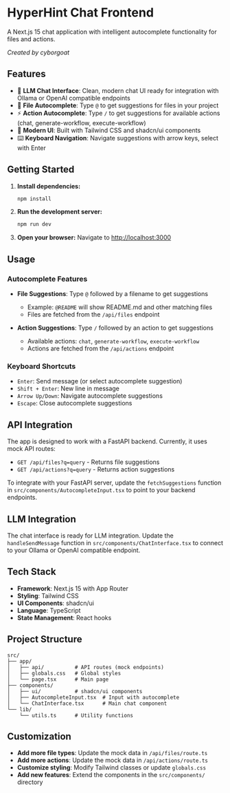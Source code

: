 # HyperHint Chat Frontend

A Next.js 15 chat application with intelligent autocomplete functionality for files and actions.

*Created by cyborgoat*

## Features

- 🤖 **LLM Chat Interface**: Clean, modern chat UI ready for integration with Ollama or OpenAI compatible endpoints
- 📁 **File Autocomplete**: Type `@` to get suggestions for files in your project
- ⚡ **Action Autocomplete**: Type `/` to get suggestions for available actions (chat, generate-workflow, execute-workflow)
- 🎨 **Modern UI**: Built with Tailwind CSS and shadcn/ui components
- ⌨️ **Keyboard Navigation**: Navigate suggestions with arrow keys, select with Enter

## Getting Started

1. **Install dependencies:**
   ```bash
   npm install
   ```

2. **Run the development server:**
   ```bash
   npm run dev
   ```

3. **Open your browser:**
   Navigate to [http://localhost:3000](http://localhost:3000)

## Usage

### Autocomplete Features

- **File Suggestions**: Type `@` followed by a filename to get suggestions
  - Example: `@README` will show README.md and other matching files
  - Files are fetched from the `/api/files` endpoint

- **Action Suggestions**: Type `/` followed by an action to get suggestions
  - Available actions: `chat`, `generate-workflow`, `execute-workflow`
  - Actions are fetched from the `/api/actions` endpoint

### Keyboard Shortcuts

- `Enter`: Send message (or select autocomplete suggestion)
- `Shift + Enter`: New line in message
- `Arrow Up/Down`: Navigate autocomplete suggestions
- `Escape`: Close autocomplete suggestions

## API Integration

The app is designed to work with a FastAPI backend. Currently, it uses mock API routes:

- `GET /api/files?q=query` - Returns file suggestions
- `GET /api/actions?q=query` - Returns action suggestions

To integrate with your FastAPI server, update the `fetchSuggestions` function in `src/components/AutocompleteInput.tsx` to point to your backend endpoints.

## LLM Integration

The chat interface is ready for LLM integration. Update the `handleSendMessage` function in `src/components/ChatInterface.tsx` to connect to your Ollama or OpenAI compatible endpoint.

## Tech Stack

- **Framework**: Next.js 15 with App Router
- **Styling**: Tailwind CSS
- **UI Components**: shadcn/ui
- **Language**: TypeScript
- **State Management**: React hooks

## Project Structure

```
src/
├── app/
│   ├── api/          # API routes (mock endpoints)
│   ├── globals.css   # Global styles
│   └── page.tsx      # Main page
├── components/
│   ├── ui/           # shadcn/ui components
│   ├── AutocompleteInput.tsx  # Input with autocomplete
│   └── ChatInterface.tsx      # Main chat component
└── lib/
    └── utils.ts      # Utility functions
```

## Customization

- **Add more file types**: Update the mock data in `/api/files/route.ts`
- **Add more actions**: Update the mock data in `/api/actions/route.ts`
- **Customize styling**: Modify Tailwind classes or update `globals.css`
- **Add new features**: Extend the components in the `src/components/` directory
